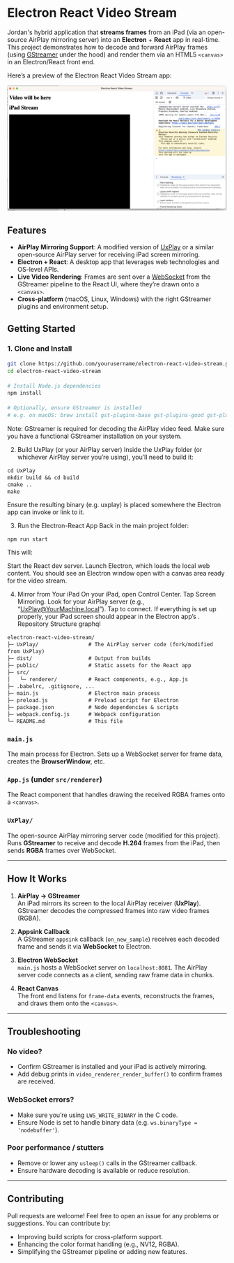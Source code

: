 # Electron React Video Stream

Jordan's hybrid application that **streams frames** from an iPad (via an open-source AirPlay mirroring server) into an **Electron** + **React** app in real-time. This project demonstrates how to decode and forward AirPlay frames (using [GStreamer](https://gstreamer.freedesktop.org/) under the hood) and render them via an HTML5 `<canvas>` in an Electron/React front end.

Here’s a preview of the Electron React Video Stream app:

![Screenshot showing the black canvas area](images/Screenshot%202024-12-31%20at%2011.57.15%20AM.png)

## Features

- **AirPlay Mirroring Support**: A modified version of [UxPlay](https://github.com/FD-/UxPlay) or a similar open-source AirPlay server for receiving iPad screen mirroring.
- **Electron + React**: A desktop app that leverages web technologies and OS-level APIs.
- **Live Video Rendering**: Frames are sent over a [WebSocket](https://developer.mozilla.org/en-US/docs/Web/API/WebSockets_API) from the GStreamer pipeline to the React UI, where they’re drawn onto a `<canvas>`.
- **Cross-platform** (macOS, Linux, Windows) with the right GStreamer plugins and environment setup.

## Getting Started

### 1. Clone and Install

```bash
git clone https://github.com/yourusername/electron-react-video-stream.git
cd electron-react-video-stream

# Install Node.js dependencies
npm install

# Optionally, ensure GStreamer is installed
# e.g. on macOS: brew install gst-plugins-base gst-plugins-good gst-plugins-bad gst-plugins-ugly

```
Note: GStreamer is required for decoding the AirPlay video feed. Make sure you have a functional GStreamer installation on your system.

2. Build UxPlay (or your AirPlay server)
Inside the UxPlay folder (or whichever AirPlay server you’re using), you’ll need to build it:

```
cd UxPlay
mkdir build && cd build
cmake ..
make
```
Ensure the resulting binary (e.g. uxplay) is placed somewhere the Electron app can invoke or link to it.

3. Run the Electron-React App
Back in the main project folder:
```
npm run start
```
This will:

Start the React dev server.
Launch Electron, which loads the local web content.
You should see an Electron window open with a canvas area ready for the video stream.

4. Mirror from Your iPad
On your iPad, open Control Center.
Tap Screen Mirroring.
Look for your AirPlay server (e.g., “UxPlay@YourMachine.local”).
Tap to connect.
If everything is set up properly, your iPad screen should appear in the Electron app’s <canvas>.
Repository Structure
graphql
```
electron-react-video-stream/
├─ UxPlay/                # The AirPlay server code (fork/modified from UxPlay)
├─ dist/                  # Output from builds
├─ public/                # Static assets for the React app
├─ src/
│   └─ renderer/          # React components, e.g., App.js
├─ .babelrc, .gitignore, ...
├─ main.js                # Electron main process
├─ preload.js             # Preload script for Electron
├─ package.json           # Node dependencies & scripts
├─ webpack.config.js      # Webpack configuration
└─ README.md              # This file
```
### `main.js`
The main process for Electron. Sets up a WebSocket server for frame data, creates the **BrowserWindow**, etc.

### `App.js` (under `src/renderer`)
The React component that handles drawing the received RGBA frames onto a `<canvas>`.

### `UxPlay/`
The open-source AirPlay mirroring server code (modified for this project). Runs **GStreamer** to receive and decode **H.264** frames from the iPad, then sends **RGBA** frames over WebSocket.

---

## How It Works

1. **AirPlay → GStreamer**  
   An iPad mirrors its screen to the local AirPlay receiver (**UxPlay**). GStreamer decodes the compressed frames into raw video frames (RGBA).

2. **Appsink Callback**  
   A GStreamer `appsink` callback (`on_new_sample`) receives each decoded frame and sends it via **WebSocket** to Electron.

3. **Electron WebSocket**  
   `main.js` hosts a WebSocket server on `localhost:8081`. The AirPlay server code connects as a client, sending raw frame data in chunks.

4. **React Canvas**  
   The front end listens for `frame-data` events, reconstructs the frames, and draws them onto the `<canvas>`.

---

## Troubleshooting

### No video?

- Confirm GStreamer is installed and your iPad is actively mirroring.  
- Add debug prints in `video_renderer_render_buffer()` to confirm frames are received.

### WebSocket errors?

- Make sure you’re using `LWS_WRITE_BINARY` in the C code.
- Ensure Node is set to handle binary data (e.g. `ws.binaryType = 'nodebuffer'`).

### Poor performance / stutters

- Remove or lower any `usleep()` calls in the GStreamer callback.
- Ensure hardware decoding is available or reduce resolution.

---

## Contributing

Pull requests are welcome! Feel free to open an issue for any problems or suggestions. You can contribute by:

- Improving build scripts for cross-platform support.  
- Enhancing the color format handling (e.g., NV12, RGBA).  
- Simplifying the GStreamer pipeline or adding new features.
